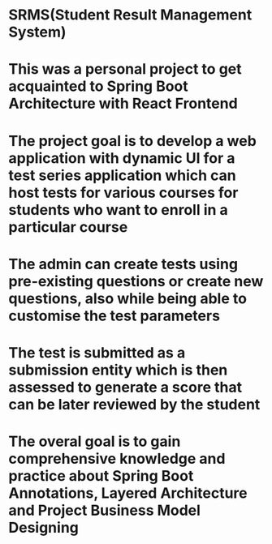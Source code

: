 # SRMS(Student Result Management System)
# This was a personal project to get acquainted to Spring Boot Architecture with React Frontend
# The project goal is to develop a web application with dynamic UI for a test series application which can host tests for various courses for        students who want to enroll in a particular course
# The admin can create tests using pre-existing questions or create new questions, also while being able to customise the test parameters
# The test is submitted as a submission entity which is then assessed to generate a score that can be later reviewed by the student
#
# The overal goal is to gain comprehensive knowledge and practice about Spring Boot Annotations, Layered Architecture and Project Business Model Designing
